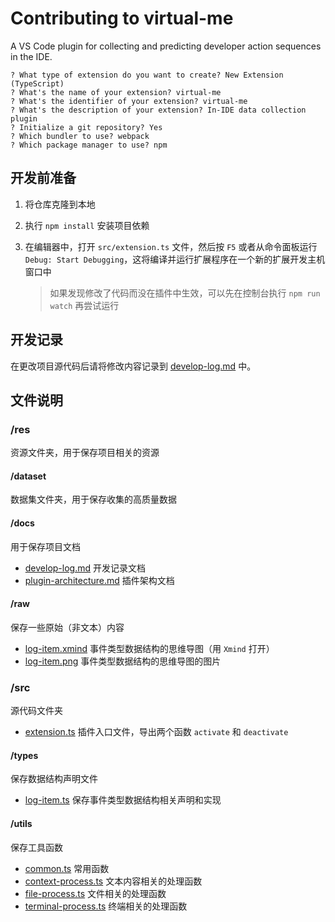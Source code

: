 # Contributing to virtual-me

A VS Code plugin for collecting and predicting developer action sequences in the IDE.

```
? What type of extension do you want to create? New Extension (TypeScript)
? What's the name of your extension? virtual-me
? What's the identifier of your extension? virtual-me
? What's the description of your extension? In-IDE data collection plugin
? Initialize a git repository? Yes
? Which bundler to use? webpack
? Which package manager to use? npm
```

## 开发前准备

1. 将仓库克隆到本地

2. 执行 `npm install` 安装项目依赖

3. 在编辑器中，打开 `src/extension.ts` 文件，然后按 `F5` 或者从命令面板运行 `Debug: Start Debugging`，这将编译并运行扩展程序在一个新的扩展开发主机窗口中

   > 如果发现修改了代码而没在插件中生效，可以先在控制台执行 `npm run watch` 再尝试运行

## 开发记录

在更改项目源代码后请将修改内容记录到 [develop-log.md](./res/docs/develop-log.md) 中。

## 文件说明

### /res

资源文件夹，用于保存项目相关的资源

#### /dataset

数据集文件夹，用于保存收集的高质量数据

#### /docs

用于保存项目文档

- [develop-log.md](./res/docs/develop-log.md) 开发记录文档
- [plugin-architecture.md](./res/docs/plugin-architecture.md) 插件架构文档

#### /raw

保存一些原始（非文本）内容

- [log-item.xmind](./res/raw/log-item.xmind) 事件类型数据结构的思维导图（用 `Xmind` 打开）
- [log-item.png](./res/raw/log-item.png) 事件类型数据结构的思维导图的图片

### /src

源代码文件夹

- [extension.ts](./src/extension.ts) 插件入口文件，导出两个函数 `activate` 和 `deactivate`

#### /types

保存数据结构声明文件

- [log-item.ts](./src/types/log-item.ts) 保存事件类型数据结构相关声明和实现

#### /utils

保存工具函数

- [common.ts](./src/utils/common.ts) 常用函数
- [context-process.ts](./src/utils/context-process.ts) 文本内容相关的处理函数
- [file-process.ts](./src/utils/file-process.ts) 文件相关的处理函数
- [terminal-process.ts](./src/utils/terminal-process.ts) 终端相关的处理函数

